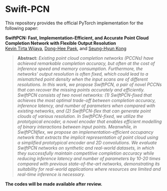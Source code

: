 # Swift-PCN

This repository provides the official PyTorch implementation for the following paper:

**SwiftPCN: Fast, Implementation-Efficient, and Accurate Point Cloud Completion Network with Flexible Output Resolution**<br>
[Kevin Tirta Wijaya](https://www.ktirta.xyz), [Dong-Hee Paek](http://ave.kaist.ac.kr/bbs/board.php?bo_table=sub1_2&wr_id=5&sca=Ph.+D.+Candidate), and [Seung-Hyun Kong](http://ave.kaist.ac.kr/)<br>

> **Abstract:** *Existing point cloud completion networks (PCCNs) have achieved remarkable completion accuracy, but often at the cost of inference speed and memory consumption. Furthermore, the networks' output resolution is often fixed, which could lead to a mismatched point density when the input scans are of different resolutions. In this work, we propose SwiftPCN, a pair of novel PCCNs that can recover the missing points accurately and efficiently. SwiftPCN consists of two novel networks: (1) SwiftPCN-fixed that achieves the most optimal trade-off between completion accuracy, inference latency, and number of parameters when compared with existing networks, and (2) SwiftPCN-flex that can generate point clouds of various resolution. In SwiftPCN-fixed, we utilize the prototypical encoder, a novel encoder that enables efficient modelling of binary interactions between input points. Meanwhile, in SwiftPCNflex, we propose an implementation-efficient occupancy network that extracts the implicit representation of point cloud using a simplified prototypical encoder and 2D convolutions.  We evaluate SwiftPCN networks on synthetic and real-world datasets, in which they successfully maintain competitive completion accuracy while reducing inference latency and number of parameters by 10-20 times compared with previous
state-of-the-art networks, demonstrating its suitability for real-world applications where resources are limited and real-time inference is necessary.*

**The codes will be made available after review.**
